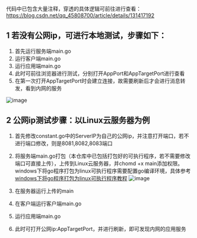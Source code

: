 代码中已包含大量注释，穿透的具体逻辑可前往进行查看：https://blog.csdn.net/qq_45808700/article/details/131417192

## 1 若没有公网ip，可进行本地测试，步骤如下：
1. 首先运行服务端main.go
2. 运行客户端main.go
3. 运行应用端main.go
4. 此时可前往浏览器进行测试，分别打开AppPort和AppTargetPort进行查看
5. 在第一次打开AppTargetPort时会建立连接，故需要刷新后才会进行消息转发，看到内网的服务

![image](https://github.com/Pistachiout/Net-Penetration/assets/63298680/7ec916ca-8240-4b2b-9b8c-e35f57aec432)


## 2 公网ip测试步骤：以Linux云服务器为例
1. 首先修改constant.go中的ServerIP为自己的公网ip，并注意打开端口，若不进行端口修改，则是8081,8082,8083端口
2. 将服务端main.go打包（本仓库中已包括打包好的可执行程序，若不需要修改端口可直接上传），上传到Linux云服务器，并chomd +x main添加权限。windows下将go程序打包为linux可执行程序需要配置go编译环境，具体参考[windows下将go程序打包为linux可执行程序教程](https://blog.csdn.net/qq_45808700/article/details/131419641)
![image](https://github.com/Pistachiout/Net-Penetration/assets/63298680/125c2a87-b2a2-4bf4-9850-20c0da0e7b3d)


   
4. 在服务器运行上传的main
5. 在客户端运行客户端main.go
6. 运行应用端main.go
7. 此时可打开公网ip:AppTargetPort，并进行刷新，即可发现内网的应用服务
